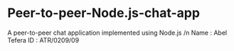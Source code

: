 # Peer-to-peer-Node.js-chat-app
A peer-to-peer chat application implemented using Node.js /n
Name : Abel Tefera ID : ATR/0209/09
